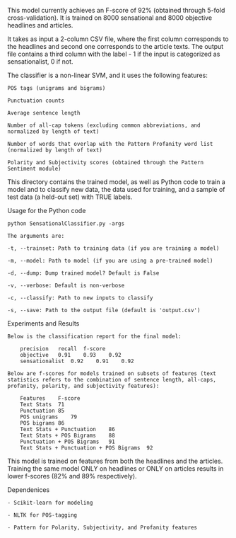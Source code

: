 This model currently achieves an F-score of 92% (obtained through 5-fold cross-validation). It is trained on 8000 sensational and 8000 objective headlines and articles.

It takes as input a 2-column CSV file, where the first column corresponds to the headlines and second one corresponds to the article texts. The output file contains a third column with the label - 1 if the input is categorized as sensationalist, 0 if not.

The classifier is a non-linear SVM, and it uses the following features:

	POS tags (unigrams and bigrams)

	Punctuation counts

	Average sentence length

	Number of all-cap tokens (excluding common abbreviations, and normalized by length of text)

	Number of words that overlap with the Pattern Profanity word list (normalized by length of text)

	Polarity and Subjectivity scores (obtained through the Pattern Sentiment module)

This directory contains the trained model, as well as Python code to train a model and to classify new data, the data used for training, and a sample of test data (a held-out set) with TRUE labels.

Usage for the Python code

	python SensationalClassifier.py -args

	The arguments are:

	-t, --trainset: Path to training data (if you are training a model)

	-m, --model: Path to model (if you are using a pre-trained model)

	-d, --dump: Dump trained model? Default is False

	-v, --verbose: Default is non-verbose

	-c, --classify: Path to new inputs to classify

	-s, --save: Path to the output file (default is 'output.csv')

Experiments and Results

	Below is the classification report for the final model:

		precision	recall	f-score
		objective	0.91	0.93	0.92
		sensationalist	0.92	0.91	0.92

	Below are f-scores for models trained on subsets of features (text statistics refers to the combination of sentence length, all-caps, profanity, polarity, and subjectivity features):

		Features	F-score
		Text Stats	71
		Punctuation	85
		POS unigrams	79
		POS bigrams	86
		Text Stats + Punctuation	86
		Text Stats + POS Bigrams	88
		Punctuation + POS Bigrams	91
		Text Stats + Punctuation + POS Bigrams	92

This model is trained on features from both the headlines and the articles. Training the same model ONLY on headlines or ONLY on articles results in lower f-scores (82% and 89% respectively).

Dependenices

	- Scikit-learn for modeling

	- NLTK for POS-tagging

	- Pattern for Polarity, Subjectivity, and Profanity features

